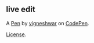live edit
---------


A [Pen](https://codepen.io/vigneshwarsridharan/pen/xdMpgL) by [vigneshwar](https://codepen.io/vigneshwarsridharan) on [CodePen](https://codepen.io).

[License](https://codepen.io/vigneshwarsridharan/pen/xdMpgL/license).